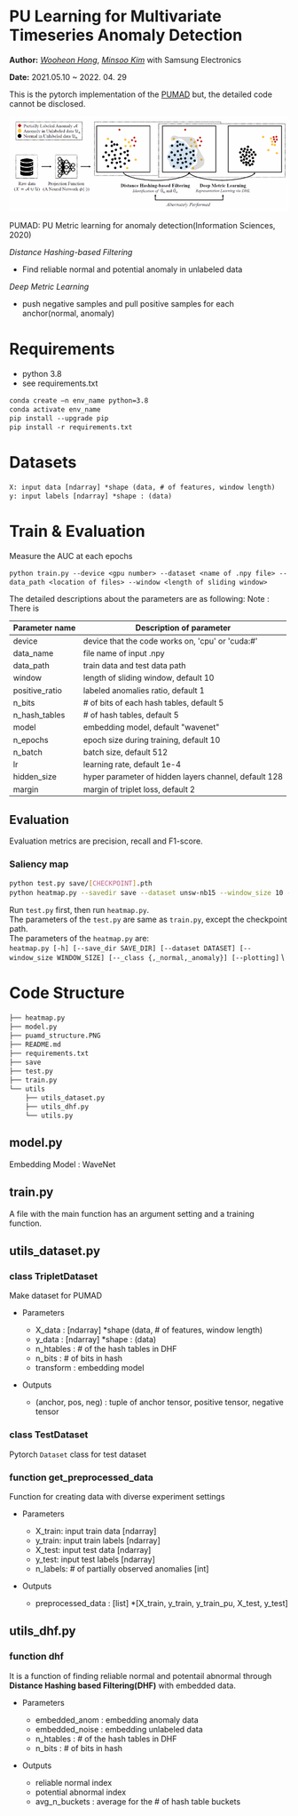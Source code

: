 
PU Learning for Multivariate Timeseries Anomaly Detection
==============

**Author:** *[Wooheon Hong](https://www.linkedin.com/in/wooheon-hong-b33621200/)*, *[Minsoo Kim](https://github.com/km19809)* with Samsung Electronics

**Date:** 2021.05.10 ~ 2022. 04. 29

 This is the pytorch implementation of the [PUMAD](https://www.sciencedirect.com/science/article/pii/S0020025520302012) but, the detailed code cannot be disclosed.

![pumad](puamd_structure.PNG)

PUMAD: PU Metric learning for anomaly detection(Information Sciences, 2020)

*Distance Hashing-based Filtering* 
- Find reliable normal and potential anomaly in unlabeled data

*Deep Metric Learning*
- push negative samples and pull positive samples for each anchor(normal, anomaly)


# Requirements

- python 3.8
- see requirements.txt

```
conda create –n env_name python=3.8
conda activate env_name
pip install --upgrade pip
pip install -r requirements.txt
```

# Datasets 

```
X: input data [ndarray] *shape (data, # of features, window length) 
y: input labels [ndarray] *shape : (data) 
```

# Train & Evaluation 

Measure the AUC at each epochs 

```
python train.py --device <gpu number> --dataset <name of .npy file> --data_path <location of files> --window <length of sliding window> 
```

The detailed descriptions about the parameters are as following:
Note : There is 

| Parameter name | Description of parameter |
| --- | --- |
| device | device that the code works on, 'cpu' or 'cuda:\#' | 
| data_name | file name of input .npy |
| data_path | train data and test data path |
| window | length of sliding window, default 10 |
| positive_ratio | labeled anomalies ratio, default 1 |
| n_bits | # of bits of each hash tables, default 5|
| n_hash_tables | # of hash tables, default 5|
| model | embedding model, default "wavenet" |
| n_epochs | epoch size during training, default 10|
| n_batch | batch size, default 512 |
| lr | learning rate, default 1e-4 |
| hidden_size | hyper parameter of hidden layers channel, default 128 |
| margin | margin of triplet loss, default 2 |

## Evaluation 

Evaluation metrics are precision, recall and F1-score.


### Saliency map
```sh
python test.py save/[CHECKPOINT].pth
python heatmap.py --savedir save --dataset unsw-nb15 --window_size 10 --plotting
```
Run `test.py` first, then run `heatmap.py`. \
The parameters of the `test.py` are same as `train.py`, except the checkpoint path.\
The parameters of the `heatmap.py` are:\
`heatmap.py [-h] [--save_dir SAVE_DIR] [--dataset DATASET] [--window_size WINDOW_SIZE] [--_class {,_normal,_anomaly}] [--plotting]` \

# Code Structure 

```
├── heatmap.py
├── model.py
├── puamd_structure.PNG
├── README.md
├── requirements.txt
├── save
├── test.py
├── train.py
└── utils
    ├── utils_dataset.py
    ├── utils_dhf.py
    └── utils.py
```

## model.py 

Embedding Model : WaveNet 

## train.py 

A file with the main function has an argument setting and a training function.

## utils_dataset.py 

### class TripletDataset 

Make dataset for PUMAD 

- Parameters 
  - X_data : [ndarray] \*shape (data, # of features, window length) 
  - y_data : [ndarray] \*shape : (data) 
  - n_htables : # of the hash tables in DHF 
  - n_bits : # of bits in hash 
  - transform : embedding model 


- Outputs 
  - (anchor, pos, neg) : tuple of anchor tensor, positive tensor, negative tensor 

### class TestDataset

Pytorch `Dataset` class for test dataset 

### function get_preprocessed_data

Function for creating data with diverse experiment settings 

- Parameters 
  - X_train: input train data [ndarray]
  - y_train: input train labels [ndarray]
  - X_test: input test data [ndarray]
  - y_test: input test labels [ndarray]
  - n_labels: # of partially observed anomalies [int]

- Outputs 
  - preprocessed_data : [list] \*[X_train, y_train, y_train_pu, X_test, y_test]

## utils_dhf.py

### function dhf

It is a function of finding reliable normal and potentail abnormal through **Distance Hashing based Filtering(DHF)** with embedded data.

- Parameters 
  - embedded_anom : embedding anomaly data 
  - embedded_noise : embedding unlabeled data 
  - n_htables : # of the hash tables in DHF 
  - n_bits : # of bits in hash 

- Outputs 
  - reliable normal index 
  - potential abnormal index 
  - avg_n_buckets : average for the # of hash table buckets 

